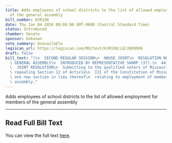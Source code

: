```yaml
---
title: Adds employees of school districts to the list of allowed employment for members
  of the general assembly
bill_number: HJR108
date: Thu Jan 04 2024 00:00:00 GMT-0600 (Central Standard Time)
status: Introduced
chamber: Senate
sponsor: Unknown
vote_summary: Unavailable
legiscan_url: https://legiscan.com/MO/text/HJR108/id/2869996
draft: false
bill_text: "|\n  SECOND REGULAR SESSION\n  HOUSE JOINT\n  RESOLUTION NO. 108\n  102ND\
  \ GENERAL ASSEMBLY\n  INTRODUCED BY REPRESENTATIVE SHARP (37).\n  4434H.01I DANARADEMANMILLER,ChiefClerk\n\
  \  JOINT RESOLUTION\n  Submitting to the qualified voters of Missouri an amendment\
  \ repealing Section 12 of Article\n  III of the Constitution of Missouri, and adopting\
  \ one new section in lieu thereof\n  relating to employment of members of the general\
  \ assembly."
---
```

Adds employees of school districts to the list of allowed employment for members of the general assembly

---

## Read Full Bill Text

You can view the full text [here](https://legiscan.com/MO/text/HJR108/id/2869996).
